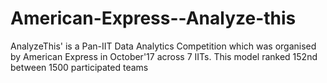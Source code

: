 # American-Express--Analyze-this

AnalyzeThis' is a Pan-IIT Data Analytics Competition which was organised by American Express in October'17 across 7 IITs.
This model ranked 152nd between 1500 participated teams

